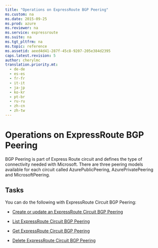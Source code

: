 ```yaml
---
title: "Operations on ExpressRoute BGP Peering"
ms.custom: na
ms.date: 2015-09-25
ms.prod: azure
ms.reviewer: na
ms.service: expressroute
ms.suite: na
ms.tgt_pltfrm: na
ms.topic: reference
ms.assetid: aeed4d41-287f-45c8-9207-205e384d2395
caps.latest.revision: 5
author: cherylmc
translation.priority.mt: 
  - de-de
  - es-es
  - fr-fr
  - it-it
  - ja-jp
  - ko-kr
  - pt-br
  - ru-ru
  - zh-cn
  - zh-tw
---
```

# Operations on ExpressRoute BGP Peering
BGP Peering is part of Express Route circuit and defines the type of connectivity needed with Microsoft. There are three peering models available for each circuit called AzurePublicPeering, AzurePrivatePeering and MicrosoftPeering.  
  
## Tasks  
 You can do the following with ExpressRoute Circuit BGP Peering:  
  
-   [Create or update an ExpressRoute Circuit BGP Peering](../AzureExpressRouteREST/Create-or-update-an-ExpressRoute-Circuit-BGP-Peering.md)  
  
-   [List ExpressRoute Circuit BGP Peering](../AzureExpressRouteREST/List-ExpressRoute-Circuit-BGP-Peering.md)  
  
-   [Get ExpressRoute Circuit BGP Peering](../AzureExpressRouteREST/Get-ExpressRoute-Circuit-BGP-Peering.md)  
  
-   [Delete ExpressRoute Circuit BGP Peering](../AzureExpressRouteREST/Delete-ExpressRoute-Circuit-BGP-Peering.md)